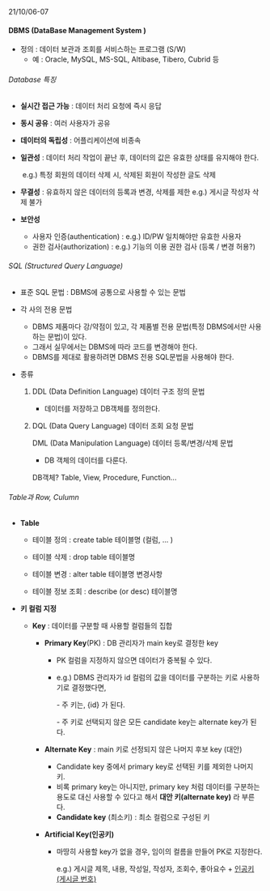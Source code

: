 21/10/06-07



#### DBMS (DataBase Management System )

- 정의 : 데이터 보관과 조회를 서비스하는 프로그램 (S/W)
  - 예  : Oracle, MySQL, MS-SQL, Altibase, Tibero, Cubrid 등



###### Database 특징

* **실시간 접근 가능**  :  데이터 처리 요청에 즉시 응답

* **동시 공유**  :  여러 사용자가 공유

* **데이터의 독립성**  :  어플리케이션에 비종속

* **일관성**  :  데이터 처리 작업이 끝난 후, 데이터의 값은 유효한 상태를 유지해야 한다.

  ​                 e.g.) 특정 회원의 데이터 삭제 시, 삭제된 회원이 작성한 글도 삭제

* **무결성**  :  유효하지 않은 데이터의 등록과 변경, 삭제를 제한 e.g.) 게시글 작성자 삭제 불가

* **보안성**  

  * 사용자 인증(authentication) : e.g.) ID/PW 일치해야만 유효한 사용자
  * 권한 검사(authorization) :  e.g.) 기능의 이용 권한 검사 (등록 / 변경 허용?)



###### SQL (Structured Query Language)

* 표준 SQL 문법 : DBMS에 공통으로 사용할 수 있는 문법
* 각 사의 전용 문법
  * DBMS 제품마다 강/약점이 있고, 각 제품별 전용 문법(특정 DBMS에서만 사용하는 문법)이 있다.
  * 그래서 실무에서는 DBMS에 따라 코드를 변경해야 한다.
  * DBMS를 제대로 활용하려면 DBMS 전용 SQL문법을 사용해야 한다.

* 종류

  1) DDL (Data Definition Language) 데이터 구조  정의 문법

     - 데이터를 저장하고 DB객체를 정의한다.

  2) DQL (Data Query Language) 데이터 조회 요청 문법

     DML (Data Manipulation Language) 데이터 등록/변경/삭제 문법

     * DB 객체의 데이터를 다룬다.

     DB객체? Table, View, Procedure, Function...



###### Table과 Row, Culumn

* **Table**

  * 테이블 정의 :  create table 테이블명 (컬럼, ... ) 

  * 테이블 삭제 :  drop table 테이블명

  * 테이블 변경 : alter table 테이블명 변경사항

  * 테이블 정보 조회 : describe (or desc) 테이블명

    

* **키 컬럼 지정**

  - **Key** : 데이터를 구분할 때 사용할 컬럼들의 집합

    - **Primary Key**(PK) : DB 관리자가 main key로 결정한 key

      - PK 컬럼을 지정하지 않으면 데이터가 중복될 수 있다.

      - e.g.) DBMS 관리자가 id 컬럼의 값을 데이터를 구분하는 키로 사용하기로 결정했다면,

          \- 주 키는, {id} 가 된다.

          \- 주 키로 선택되지 않은 모든 candidate key는 alternate key가 된다.

    - **Alternate Key** : main 키로 선정되지 않은 나머지 후보 key (대안)

      - Candidate key 중에서 primary key로 선택된 키를 제외한 나머지 키.
      - 비록 primary key는 아니지만, primary key 처럼 데이터를 구분하는 용도로 대신 사용할 수 있다고 해서 **대안 키(alternate key)** 라 부른다.
      - **Candidate key** (최소키) : 최소 컬럼으로 구성된 키 

    - **Artificial Key(인공키)**

      - 마땅히 사용할 key가 없을 경우, 임이의 컬름을 만들어 PK로 지정한다.

        e.g.) 게시글 제목, 내용, 작성일, 작성자, 조회수, 좋아요수 + <u>인공키(게시글 번호)</u>